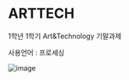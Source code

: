 # ARTTECH

1학년 1학기 Art&Technology 기말과제

사용언어 : 프로세싱

![image](https://user-images.githubusercontent.com/85864699/177910639-f5b5842a-8f98-4ef5-94f8-9e9fedd56d37.png)
